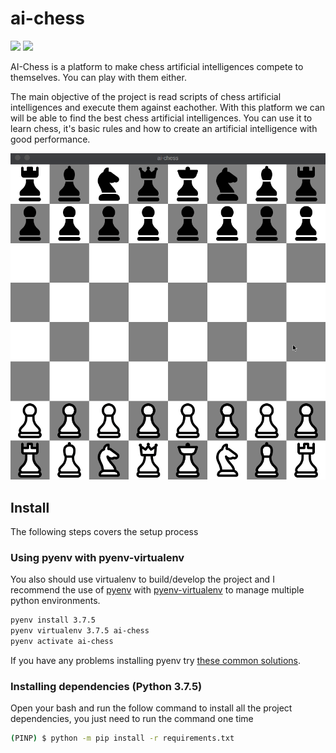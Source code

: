 # ai-chess
<img src="https://img.shields.io/badge/python-3.7.5-blue"> <img src="https://img.shields.io/github/license/digital-divas/PINP">

AI-Chess is a platform to make chess artificial intelligences compete to themselves.
You can play with them either.

The main objective of the project is read scripts of chess artificial intelligences and execute them against eachother.
With this platform we can will be able to find the best chess artificial intelligences.
You can use it to learn chess, it's basic rules and how to create an artificial intelligence with good performance.

<img src="ai-chess.gif">

## Install

The following steps covers the setup process

### Using pyenv with pyenv-virtualenv

You also should use virtualenv to build/develop the project and I recommend the use of [pyenv](https://github.com/pyenv/pyenv) with [pyenv-virtualenv](https://github.com/pyenv/pyenv-virtualenv) to manage multiple python environments.

```bash
pyenv install 3.7.5
pyenv virtualenv 3.7.5 ai-chess
pyenv activate ai-chess
```

If you have any problems installing pyenv try [these common solutions](https://github.com/pyenv/pyenv/wiki/Common-build-problems).

### Installing dependencies (Python 3.7.5)

Open your bash and run the follow command to install all the project dependencies, you just need to run the command one time

```bash
(PINP) $ python -m pip install -r requirements.txt
```
